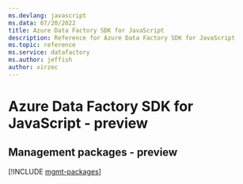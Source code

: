 ```yaml
---
ms.devlang: javascript
ms.data: 07/20/2022
title: Azure Data Factory SDK for JavaScript
description: Reference for Azure Data Factory SDK for JavaScript
ms.topic: reference
ms.service: datafactory
ms.author: jeffish
author: xirzec
---
```

# Azure Data Factory SDK for JavaScript - preview

## Management packages - preview
[!INCLUDE [mgmt-packages](data-factory-mgmt-index.md)]
